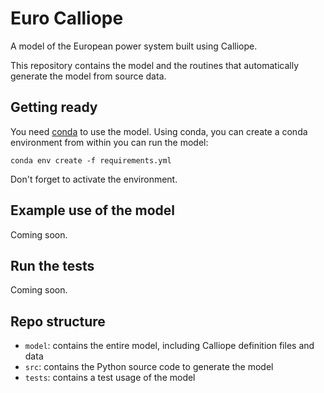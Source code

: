 # Euro Calliope

A model of the European power system built using Calliope.

This repository contains the model and the routines that automatically generate the model from source data.

## Getting ready

You need [conda](https://conda.io/docs/index.html) to use the model. Using conda, you can create a conda environment from within you can run the model:

    conda env create -f requirements.yml

Don't forget to activate the environment.

## Example use of the model

Coming soon.

## Run the tests

Coming soon.

## Repo structure

* `model`: contains the entire model, including Calliope definition files and data
* `src`: contains the Python source code to generate the model
* `tests`: contains a test usage of the model
